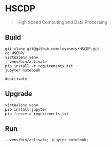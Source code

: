 # HSCDP

> High Speed Computing and Data Processing

## Build

```
git clone git@github.com:lovenery/HSCDP.git
cd HSCDP/
virtualenv venv
. venv/bin/activate
pip install -r requirements.txt
jupyter notebook

deactivate
```

## Upgrade

```shell
virtualenv venv
pip install jupyter
pip freeze > requirements.txt
```

## Run

```shell
. venv/bin/activate; jupyter notebook;
```
